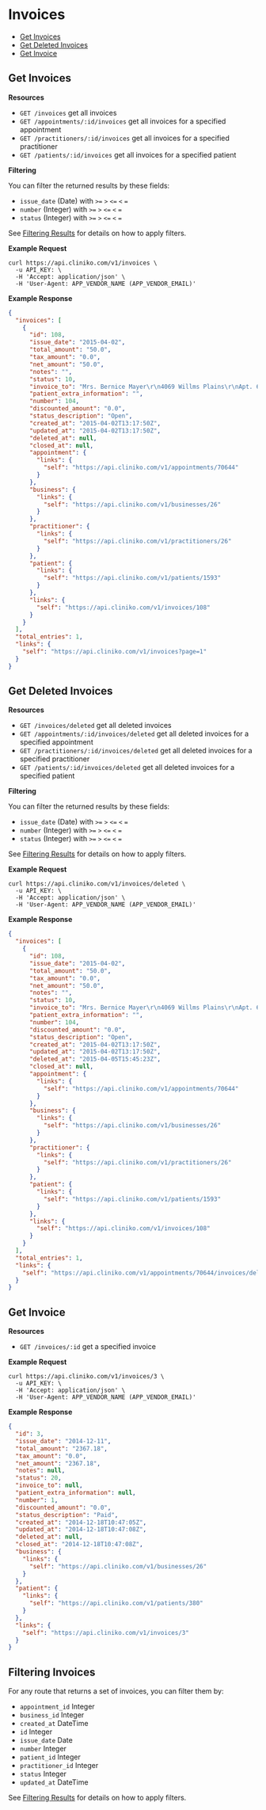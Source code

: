Invoices
============
* [Get Invoices](#get-invoices "This will return all invoices.")
* [Get Deleted Invoices](#get-deleted-invoices "This will return all deleted invoices.")
* [Get Invoice](#get-invoice "This will return a specified invoice.")

Get Invoices
----------------

**Resources**
* ```GET /invoices``` get all invoices
* ```GET /appointments/:id/invoices``` get all invoices for a specified appointment
* ```GET /practitioners/:id/invoices``` get all invoices for a specified practitioner
* ```GET /patients/:id/invoices``` get all invoices for a specified patient

**Filtering**

You can filter the returned results by these fields:
* ```issue_date``` (Date) with ```>=``` ```>``` ```<=``` ```<``` ```=```
* ```number``` (Integer) with ```>=``` ```>``` ```<=``` ```<``` ```=```
* ```status``` (Integer) with ```>=``` ```>``` ```<=``` ```<``` ```=```

See [Filtering Results](https://github.com/redguava/cliniko-api#filtering-results) for details on how to apply filters.


**Example Request**
```shell
curl https://api.cliniko.com/v1/invoices \
  -u API_KEY: \
  -H 'Accept: application/json' \
  -H 'User-Agent: APP_VENDOR_NAME (APP_VENDOR_EMAIL)'
```

**Example Response**
```json
{
  "invoices": [
    {
      "id": 108,
      "issue_date": "2015-04-02",
      "total_amount": "50.0",
      "tax_amount": "0.0",
      "net_amount": "50.0",
      "notes": "",
      "status": 10,
      "invoice_to": "Mrs. Bernice Mayer\r\n4069 Willms Plains\r\nApt. 604\r\nStiedemannhaven  KY  51148-8134\r\nBosnia and Herzegovina",
      "patient_extra_information": "",
      "number": 104,
      "discounted_amount": "0.0",
      "status_description": "Open",
      "created_at": "2015-04-02T13:17:50Z",
      "updated_at": "2015-04-02T13:17:50Z",
      "deleted_at": null,
      "closed_at": null,
      "appointment": {
        "links": {
          "self": "https://api.cliniko.com/v1/appointments/70644"
        }
      },
      "business": {
        "links": {
          "self": "https://api.cliniko.com/v1/businesses/26"
        }
      },
      "practitioner": {
        "links": {
          "self": "https://api.cliniko.com/v1/practitioners/26"
        }
      },
      "patient": {
        "links": {
          "self": "https://api.cliniko.com/v1/patients/1593"
        }
      },
      "links": {
        "self": "https://api.cliniko.com/v1/invoices/108"
      }
    }
  ],
  "total_entries": 1,
  "links": {
    "self": "https://api.cliniko.com/v1/invoices?page=1"
  }
}
```

Get Deleted Invoices
----------------

**Resources**
* ```GET /invoices/deleted``` get all deleted invoices
* ```GET /appointments/:id/invoices/deleted``` get all deleted invoices for a specified appointment
* ```GET /practitioners/:id/invoices/deleted``` get all deleted invoices for a specified practitioner
* ```GET /patients/:id/invoices/deleted``` get all deleted invoices for a specified patient

**Filtering**

You can filter the returned results by these fields:
* ```issue_date``` (Date) with ```>=``` ```>``` ```<=``` ```<``` ```=```
* ```number``` (Integer) with ```>=``` ```>``` ```<=``` ```<``` ```=```
* ```status``` (Integer) with ```>=``` ```>``` ```<=``` ```<``` ```=```

See [Filtering Results](https://github.com/redguava/cliniko-api#filtering-results) for details on how to apply filters.

**Example Request**
```shell
curl https://api.cliniko.com/v1/invoices/deleted \
  -u API_KEY: \
  -H 'Accept: application/json' \
  -H 'User-Agent: APP_VENDOR_NAME (APP_VENDOR_EMAIL)'
```

**Example Response**
```json
{
  "invoices": [
    {
      "id": 108,
      "issue_date": "2015-04-02",
      "total_amount": "50.0",
      "tax_amount": "0.0",
      "net_amount": "50.0",
      "notes": "",
      "status": 10,
      "invoice_to": "Mrs. Bernice Mayer\r\n4069 Willms Plains\r\nApt. 604\r\nStiedemannhaven  KY  51148-8134\r\nBosnia and Herzegovina",
      "patient_extra_information": "",
      "number": 104,
      "discounted_amount": "0.0",
      "status_description": "Open",
      "created_at": "2015-04-02T13:17:50Z",
      "updated_at": "2015-04-02T13:17:50Z",
      "deleted_at": "2015-04-05T15:45:23Z",
      "closed_at": null,
      "appointment": {
        "links": {
          "self": "https://api.cliniko.com/v1/appointments/70644"
        }
      },
      "business": {
        "links": {
          "self": "https://api.cliniko.com/v1/businesses/26"
        }
      },
      "practitioner": {
        "links": {
          "self": "https://api.cliniko.com/v1/practitioners/26"
        }
      },
      "patient": {
        "links": {
          "self": "https://api.cliniko.com/v1/patients/1593"
        }
      },
      "links": {
        "self": "https://api.cliniko.com/v1/invoices/108"
      }
    }
  ],
  "total_entries": 1,
  "links": {
    "self": "https://api.cliniko.com/v1/appointments/70644/invoices/deleted?page=1"
  }
}
```


Get Invoice
------------

**Resources**
* ```GET /invoices/:id``` get a specified invoice

**Example Request**
```shell
curl https://api.cliniko.com/v1/invoices/3 \
  -u API_KEY: \
  -H 'Accept: application/json' \
  -H 'User-Agent: APP_VENDOR_NAME (APP_VENDOR_EMAIL)'
```

**Example Response**
```json
{
  "id": 3,
  "issue_date": "2014-12-11",
  "total_amount": "2367.18",
  "tax_amount": "0.0",
  "net_amount": "2367.18",
  "notes": null,
  "status": 20,
  "invoice_to": null,
  "patient_extra_information": null,
  "number": 1,
  "discounted_amount": "0.0",
  "status_description": "Paid",
  "created_at": "2014-12-18T10:47:05Z",
  "updated_at": "2014-12-18T10:47:08Z",
  "deleted_at": null,
  "closed_at": "2014-12-18T10:47:08Z",
  "business": {
    "links": {
      "self": "https://api.cliniko.com/v1/businesses/26"
    }
  },
  "patient": {
    "links": {
      "self": "https://api.cliniko.com/v1/patients/380"
    }
  },
  "links": {
    "self": "https://api.cliniko.com/v1/invoices/3"
  }
}
```

Filtering Invoices
----------------

For any route that returns a set of invoices, you can filter them by:
* ```appointment_id``` Integer
* ```business_id``` Integer
* ```created_at``` DateTime
* ```id``` Integer
* ```issue_date``` Date
* ```number``` Integer
* ```patient_id``` Integer
* ```practitioner_id``` Integer
* ```status``` Integer
* ```updated_at``` DateTime

See [Filtering Results](https://github.com/redguava/cliniko-api#filtering-results) for details on how to apply filters.
